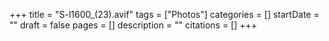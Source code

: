 +++
title = "S-l1600_(23).avif"
tags = ["Photos"]
categories = []
startDate = ""
draft = false
pages = []
description = ""
citations = []
+++
